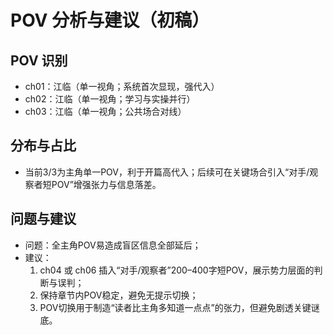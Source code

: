 # POV 分析与建议（初稿）

## POV 识别
- ch01：江临（单一视角；系统首次显现，强代入）
- ch02：江临（单一视角；学习与实操并行）
- ch03：江临（单一视角；公共场合对线）

## 分布与占比
- 当前3/3为主角单一POV，利于开篇高代入；后续可在关键场合引入“对手/观察者短POV”增强张力与信息落差。

## 问题与建议
- 问题：全主角POV易造成盲区信息全部延后；
- 建议：
  1) ch04 或 ch06 插入“对手/观察者”200–400字短POV，展示势力层面的判断与误判；
  2) 保持章节内POV稳定，避免无提示切换；
  3) POV切换用于制造“读者比主角多知道一点点”的张力，但避免剧透关键谜底。
